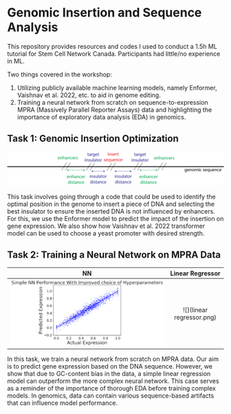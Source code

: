 # Genomic Insertion and Sequence Analysis

This repository provides resources and codes I used to conduct a 1.5h ML tutorial for Stem Cell Network Canada. Participants had little/no experience in ML.

Two things covered in the workshop:

1. Utilizing publicly available machine learning models, namely Enformer, Vaishnav et al. 2022, etc. to aid in genome editing.
2. Training a neural network from scratch on sequence-to-expression MPRA (Massively Parallel Reporter Assays) data and highlighting the importance of exploratory data analysis (EDA) in genomics.

## Task 1: Genomic Insertion Optimization

![](insert_fragment_into_genome.png?raw=true "")

This task involves going through a code that could be used to identify the optimal position in the genome to insert a piece of DNA and selecting the best insulator to ensure the inserted DNA is not influenced by enhancers. For this, we use the Enformer model to predict the impact of the insertion on gene expression. We also show how Vaishnav et al. 2022 transformer model can be used to choose a yeast promoter with desired strength.

## Task 2: Training a Neural Network on MPRA Data

NN             |  Linear Regressor
:-------------------------:|:-------------------------:
![](nn.png)  |  ![](linear regressor.png)

In this task, we train a neural network from scratch on MPRA data. Our aim is to predict gene expression based on the DNA sequence. However, we show that due to GC-content bias in the data, a simple linear regression model can outperform the more complex neural network. This case serves as a reminder of the importance of thorough EDA before training complex models. In genomics, data can contain various sequence-based artifacts that can influence model performance.
